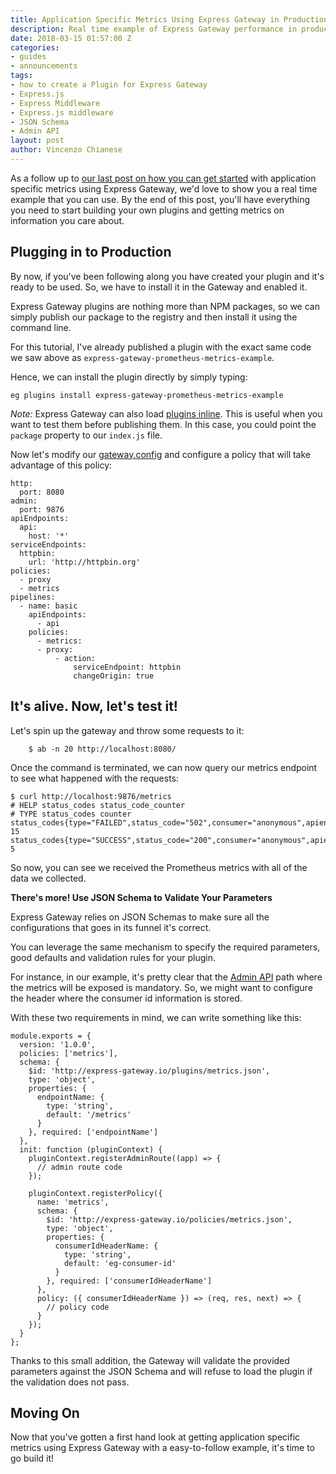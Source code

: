 ```yaml
---
title: Application Specific Metrics Using Express Gateway in Production
description: Real time example of Express Gateway performance in production.
date: 2018-03-15 01:57:00 Z
categories:
- guides
- announcements
tags:
- how to create a Plugin for Express Gateway
- Express.js
- Express Middleware
- Express.js middleware
- JSON Schema
- Admin API
layout: post
author: Vincenzo Chianese
---
```


As a follow up to [our last post on how you can get started](https://www.express-gateway.io/application-specific-metrics-using-express-gateway/) with application specific metrics using Express Gateway, we'd love to show you a real time example that you can use. By the end of this post, you'll have everything you need to start building your own plugins and getting metrics on information you care about.

<!--excerpt-->

## Plugging in to Production

By now, if you've been following along you have created your plugin and it's ready to be used. So, we have to install it in the Gateway and enabled it.

Express Gateway plugins are nothing more than NPM packages, so we can simply publish our package to the registry and then install it using the command line.

For this tutorial, I've already published a plugin with the exact same code we saw above as `express-gateway-prometheus-metrics-example`.

Hence, we can install the plugin directly by simply typing:

`eg plugins install express-gateway-prometheus-metrics-example`

*Note:* Express Gateway can also load [plugins inline](https://github.com/XVincentX/express-gateway-prometheus-metrics-example/blob/master/gateway/config/system.config.yml#L9). This is useful when you want to test them before publishing them. In this case, you could point the `package` property to our `index.js` file.

Now let's modify our [gateway.config](https://www.express-gateway.io/docs/configuration/gateway.config.yml/) and configure a policy that will take advantage of this policy:

```
http:
  port: 8080
admin:
  port: 9876
apiEndpoints:
  api:
    host: '*'
serviceEndpoints:
  httpbin:
    url: 'http://httpbin.org'
policies:
  - proxy
  - metrics
pipelines:
  - name: basic
    apiEndpoints:
      - api
    policies:
      - metrics:
      - proxy:
          - action:
              serviceEndpoint: httpbin
              changeOrigin: true
```


## It's alive. Now, let's test it!

Let's spin up the gateway and throw some requests to it:
```
    $ ab -n 20 http://localhost:8080/
```
Once the command is terminated, we can now query our metrics endpoint to see what happened with the requests:

```
$ curl http://localhost:9876/metrics
# HELP status_codes status_code_counter
# TYPE status_codes counter
status_codes{type="FAILED",status_code="502",consumer="anonymous",apiendpoint="api"} 15
status_codes{type="SUCCESS",status_code="200",consumer="anonymous",apiendpoint="api"} 5
```

So now, you can see we received the Prometheus metrics with all of the data we collected.

**There's more! Use JSON Schema to Validate Your Parameters**

Express Gateway relies on JSON Schemas to make sure all the configurations that goes in its funnel it's correct.

You can leverage the same mechanism to specify the required parameters, good defaults and validation rules for your plugin.

For instance, in our example, it's pretty clear that the [Admin API](https://www.express-gateway.io/docs/admin/#markdown) path where the metrics will be exposed is mandatory. So, we might want to configure the header where the consumer id information is stored.

With these two requirements in mind, we can write something like this:

```
module.exports = {
  version: '1.0.0',
  policies: ['metrics'],
  schema: {
    $id: 'http://express-gateway.io/plugins/metrics.json',
    type: 'object',
    properties: {
      endpointName: {
        type: 'string',
        default: '/metrics'
      }
    }, required: ['endpointName']
  },
  init: function (pluginContext) {
    pluginContext.registerAdminRoute((app) => {
      // admin route code
    });

    pluginContext.registerPolicy({
      name: 'metrics',
      schema: {
        $id: 'http://express-gateway.io/policies/metrics.json',
        type: 'object',
        properties: {
          consumerIdHeaderName: {
            type: 'string',
            default: 'eg-consumer-id'
          }
        }, required: ['consumerIdHeaderName']
      },
      policy: ({ consumerIdHeaderName }) => (req, res, next) => {
        // policy code
      }
    });
  }
};

```

Thanks to this small addition, the Gateway will validate the provided parameters against the JSON Schema and will refuse to load the plugin if the validation does not pass.

## Moving On

Now that you've gotten a first hand look at getting application specific metrics using Express Gateway with a easy-to-follow example, it's time to go build it!
